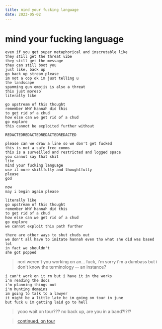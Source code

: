 ```yaml
---
title: mind your fucking language
date: 2023-05-02
---
```

# mind your fucking language
```
even if you get super metaphorical and inscrutable like  
they still get the threat vibe  
they still get the message  
they can still boot you  
just like, back up  
go back up stream please  
im not a cop ok im just telling u  
the landscape  
spamming gun emojis is also a threat  
this just moreso  
literally like  

go upstream of this thought  
remember WHY hannah did this  
to get rid of a chud  
how else can we get rid of a chud  
go explore  
this cannot be exploited further without

REDACTEDREDACTEDREDACTEDREDACTED  

please can we draw a line so we don't get fucked  
this is not a safe free comms  
this is a surveilled and restricted and logged space  
you cannot say that shit  
like  
mind your fucking language  
use it more skillfully and thoughtfully  
please  
god  
  
now  
may i begin again please
  
literally like  
go upstream of this thought  
remember WHY hannah did this  
to get rid of a chud  
how else can we get rid of a chud  
go explore  
we cannot exploit this path further  
  
there are other ways to shut chuds out  
we don't all have to imitate hannah even tho what she did was based lol  
in fact we shouldn't  
she got popped  
```
  
> nori weren't you working on an... fuck, i'm sorry i'm a dumbass but i don't know the terminology -- an instance?  
  
```
i can't work on it rn but i have it in the works  
i'm reading the docs  
i'm planning things out  
i'm hunting domains  
im going to talk to a lawyer  
it might be a little late bc im going on tour in june
but fuck u im getting laid go to hell  
```

> yooo wait on tour??? no back up, are you in a band?!?!?  

> [continued, on tour](../tour)